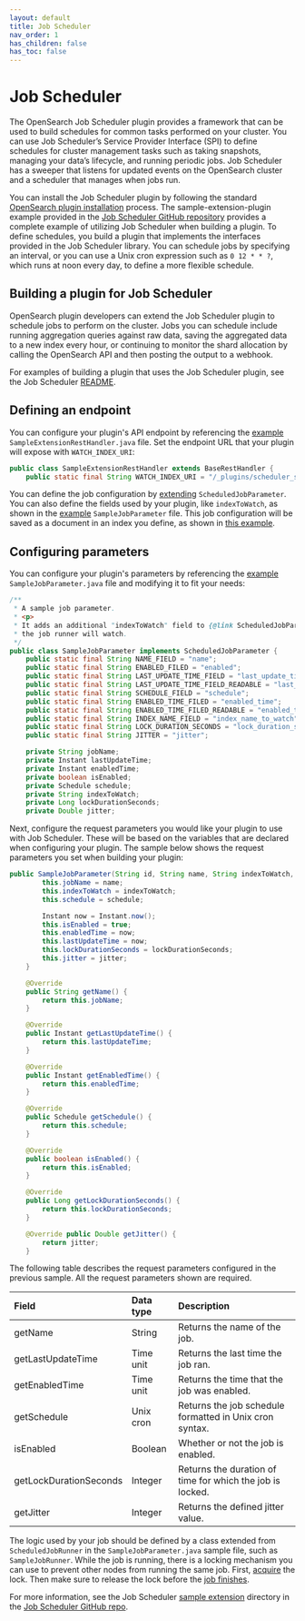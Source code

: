 ```yaml
---
layout: default
title: Job Scheduler
nav_order: 1
has_children: false
has_toc: false
---
```


# Job Scheduler

The OpenSearch Job Scheduler plugin provides a framework that can be used to build schedules for common tasks performed on your cluster. You can use Job Scheduler’s Service Provider Interface (SPI) to define schedules for cluster management tasks such as taking snapshots, managing your data’s lifecycle, and running periodic jobs. Job Scheduler has a sweeper that listens for updated events on the OpenSearch cluster and a scheduler that manages when jobs run.

You can install the Job Scheduler plugin by following the standard [OpenSearch plugin installation]({{site.url}}{{site.baseurl}}/install-and-configure/install-opensearch/plugins/) process. The sample-extension-plugin example provided in the [Job Scheduler GitHub repository](https://github.com/opensearch-project/job-scheduler) provides a complete example of utilizing Job Scheduler when building a plugin. To define schedules, you build a plugin that implements the interfaces provided in the Job Scheduler library. You can schedule jobs by specifying an interval, or you can use a Unix cron expression such as `0 12 * * ?`, which runs at noon every day, to define a more flexible schedule.

## Building a plugin for Job Scheduler

OpenSearch plugin developers can extend the Job Scheduler plugin to schedule jobs to perform on the cluster. Jobs you can schedule include running aggregation queries against raw data, saving the aggregated data to a new index every hour, or continuing to monitor the shard allocation by calling the OpenSearch API and then posting the output to a webhook.

For examples of building a plugin that uses the Job Scheduler plugin, see the Job Scheduler [README](https://github.com/opensearch-project/job-scheduler/blob/main/README.md).

## Defining an endpoint

You can configure your plugin's API endpoint by referencing the [example](https://github.com/opensearch-project/job-scheduler/blob/main/sample-extension-plugin/src/main/java/org/opensearch/jobscheduler/sampleextension/SampleExtensionRestHandler.java) `SampleExtensionRestHandler.java` file. Set the endpoint URL that your plugin will expose with `WATCH_INDEX_URI`:

```java
public class SampleExtensionRestHandler extends BaseRestHandler {
    public static final String WATCH_INDEX_URI = "/_plugins/scheduler_sample/watch";
```

You can define the job configuration by [extending](https://github.com/opensearch-project/job-scheduler/blob/main/sample-extension-plugin/src/main/java/org/opensearch/jobscheduler/sampleextension/SampleJobParameter.java) `ScheduledJobParameter`. You can also define the fields used by your plugin, like `indexToWatch`, as shown in the [example](https://github.com/opensearch-project/job-scheduler/blob/main/sample-extension-plugin/src/main/java/org/opensearch/jobscheduler/sampleextension/SampleJobParameter.java) `SampleJobParameter` file. This job configuration will be saved as a document in an index you define, as shown in [this example](https://github.com/opensearch-project/job-scheduler/blob/main/sample-extension-plugin/src/main/java/org/opensearch/jobscheduler/sampleextension/SampleExtensionPlugin.java#L54).

## Configuring parameters

You can configure your plugin's parameters by referencing the [example](https://github.com/opensearch-project/job-scheduler/blob/main/sample-extension-plugin/src/main/java/org/opensearch/jobscheduler/sampleextension/SampleJobParameter.java) `SampleJobParameter.java` file and modifying it to fit your needs:

```java
/**
 * A sample job parameter.
 * <p>
 * It adds an additional "indexToWatch" field to {@link ScheduledJobParameter}, which stores the index
 * the job runner will watch.
 */
public class SampleJobParameter implements ScheduledJobParameter {
    public static final String NAME_FIELD = "name";
    public static final String ENABLED_FILED = "enabled";
    public static final String LAST_UPDATE_TIME_FIELD = "last_update_time";
    public static final String LAST_UPDATE_TIME_FIELD_READABLE = "last_update_time_field";
    public static final String SCHEDULE_FIELD = "schedule";
    public static final String ENABLED_TIME_FILED = "enabled_time";
    public static final String ENABLED_TIME_FILED_READABLE = "enabled_time_field";
    public static final String INDEX_NAME_FIELD = "index_name_to_watch";
    public static final String LOCK_DURATION_SECONDS = "lock_duration_seconds";
    public static final String JITTER = "jitter";

    private String jobName;
    private Instant lastUpdateTime;
    private Instant enabledTime;
    private boolean isEnabled;
    private Schedule schedule;
    private String indexToWatch;
    private Long lockDurationSeconds;
    private Double jitter;
```

Next, configure the request parameters you would like your plugin to use with Job Scheduler. These will be based on the variables that are declared when configuring your plugin. The sample below shows the request parameters you set when building your plugin:

```java
public SampleJobParameter(String id, String name, String indexToWatch, Schedule schedule, Long lockDurationSeconds, Double jitter) {
        this.jobName = name;
        this.indexToWatch = indexToWatch;
        this.schedule = schedule;

        Instant now = Instant.now();
        this.isEnabled = true;
        this.enabledTime = now;
        this.lastUpdateTime = now;
        this.lockDurationSeconds = lockDurationSeconds;
        this.jitter = jitter;
    }

    @Override
    public String getName() {
        return this.jobName;
    }

    @Override
    public Instant getLastUpdateTime() {
        return this.lastUpdateTime;
    }

    @Override
    public Instant getEnabledTime() {
        return this.enabledTime;
    }

    @Override
    public Schedule getSchedule() {
        return this.schedule;
    }

    @Override
    public boolean isEnabled() {
        return this.isEnabled;
    }

    @Override
    public Long getLockDurationSeconds() {
        return this.lockDurationSeconds;
    }

    @Override public Double getJitter() {
        return jitter;
    }
```

The following table describes the request parameters configured in the previous sample. All the request parameters shown are required.

| Field | Data type | Description |
:--- | :--- | :---
| getName | String | Returns the name of the job. |
| getLastUpdateTime | Time unit | Returns the last time the job ran. |
| getEnabledTime | Time unit | Returns the time that the job was enabled. |
| getSchedule | Unix cron | Returns the job schedule formatted in Unix cron syntax. |
| isEnabled | Boolean | Whether or not the job is enabled. |
| getLockDurationSeconds | Integer | Returns the duration of time for which the job is locked. |
| getJitter | Integer | Returns the defined jitter value. |

The logic used by your job should be defined by a class extended from `ScheduledJobRunner` in the `SampleJobParameter.java` sample file, such as `SampleJobRunner`. While the job is running, there is a locking mechanism you can use to prevent other nodes from running the same job. First, [acquire](https://github.com/opensearch-project/job-scheduler/blob/main/sample-extension-plugin/src/main/java/org/opensearch/jobscheduler/sampleextension/SampleJobRunner.java#L96) the lock. Then make sure to release the lock before the [job finishes](https://github.com/opensearch-project/job-scheduler/blob/main/sample-extension-plugin/src/main/java/org/opensearch/jobscheduler/sampleextension/SampleJobRunner.java#L116).

For more information, see the Job Scheduler [sample extension](https://github.com/opensearch-project/job-scheduler/blob/main/sample-extension-plugin/src/main/java/org/opensearch/jobscheduler/sampleextension/SampleJobParameter.java) directory in the [Job Scheduler GitHub repo](https://github.com/opensearch-project/job-scheduler).
